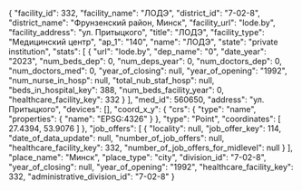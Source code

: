 {
    "facility_id": 332,
    "facility_name": "ЛОДЭ",
    "district_id": "7-02-8",
    "district_name": "Фрунзенский район, Минск",
    "facility_url": "lode.by",
    "facility_address": "ул. Притыцкого",
    "title": "ЛОДЭ",
    "facility_type": "Медицинский центр",
    "ap_1": "140",
    "name": "ЛОДЭ",
    "state": "private institution",
    "stats": [
        {
            "url": "lode.by",
            "dep_name": "0",
            "date_year": "2023",
            "num_beds_dep": 0,
            "num_deps_year": 0,
            "num_doctors_dep": 0,
            "num_doctors_med": 0,
            "year_of_closing": null,
            "year_of_opening": "1992",
            "num_nurse_in_hosp": null,
            "total_nub_staf_hosp": null,
            "beds_in_hospital_key": 388,
            "num_beds_facility_year": 0,
            "healthcare_facility_key": 332
        }
    ],
    "med_id": 560650,
    "address": "ул. Притыцкого",
    "devices": [],
    "coord_x_y": {
        "crs": {
            "type": "name",
            "properties": {
                "name": "EPSG:4326"
            }
        },
        "type": "Point",
        "coordinates": [
            27.4394,
            53.9076
        ]
    },
    "job_offers": [
        {
            "locality": null,
            "job_offer_key": 114,
            "date_of_data_update": null,
            "number_of_job_offers": null,
            "healthcare_facility_key": 332,
            "number_of_job_offers_for_midlevel": null
        }
    ],
    "place_name": "Минск",
    "place_type": "city",
    "division_id": "7-02-8",
    "year_of_closing": null,
    "year_of_opening": "1992",
    "healthcare_facility_key": 332,
    "administrative_division_id": "7-02-8"
}